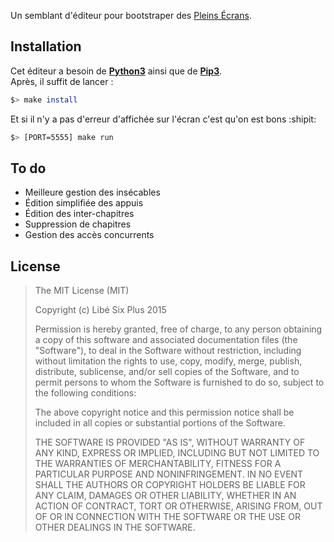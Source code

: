 Un semblant d'éditeur pour bootstraper des [Pleins Écrans](http://www.liberation.fr/apps/2015/10/jmjarre/).

## Installation

Cet éditeur a besoin de [**Python3**](https://www.python.org/downloads/) ainsi que de [**Pip3**](https://pip.pypa.io/en/stable/installing/).  
Après, il suffit de lancer :
```bash
$> make install
```
Et si il n'y a pas d'erreur d'affichée sur l'écran c'est qu'on est bons :shipit:

```bash
$> [PORT=5555] make run
```

## To do

* Meilleure gestion des insécables
* Édition simplifiée des appuis
* Édition des inter-chapitres
* Suppression de chapitres
* Gestion des accès concurrents

## License

> The MIT License (MIT)
>
> Copyright (c) Libé Six Plus 2015
>
> Permission is hereby granted, free of charge, to any person obtaining a copy
> of this software and associated documentation files (the "Software"), to deal
> in the Software without restriction, including without limitation the rights
> to use, copy, modify, merge, publish, distribute, sublicense, and/or sell
> copies of the Software, and to permit persons to whom the Software is
> furnished to do so, subject to the following conditions:
>
> The above copyright notice and this permission notice shall be included in
> all copies or substantial portions of the Software.
>
> THE SOFTWARE IS PROVIDED "AS IS", WITHOUT WARRANTY OF ANY KIND, EXPRESS OR
> IMPLIED, INCLUDING BUT NOT LIMITED TO THE WARRANTIES OF MERCHANTABILITY,
> FITNESS FOR A PARTICULAR PURPOSE AND NONINFRINGEMENT. IN NO EVENT SHALL THE
> AUTHORS OR COPYRIGHT HOLDERS BE LIABLE FOR ANY CLAIM, DAMAGES OR OTHER
> LIABILITY, WHETHER IN AN ACTION OF CONTRACT, TORT OR OTHERWISE, ARISING FROM,
> OUT OF OR IN CONNECTION WITH THE SOFTWARE OR THE USE OR OTHER DEALINGS IN
> THE SOFTWARE.

